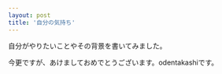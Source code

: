 ```yaml
---
layout: post
title: '自分の気持ち' 
---
```


自分がやりたいことやその背景を書いてみました。

今更ですが、あけましておめでとうございます。odentakashiです。


